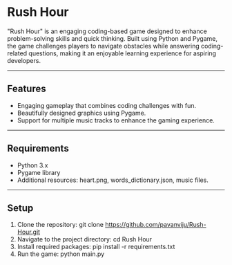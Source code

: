 # Rush Hour

"Rush Hour" is an engaging coding-based game designed to enhance problem-solving skills and quick thinking. Built using Python and Pygame, the game challenges players to navigate obstacles while answering coding-related questions, making it an enjoyable learning experience for aspiring developers.

---

## Features
- Engaging gameplay that combines coding challenges with fun.
- Beautifully designed graphics using Pygame.
- Support for multiple music tracks to enhance the gaming experience.

---

## Requirements
- Python 3.x
- Pygame library
- Additional resources: heart.png, words_dictionary.json, music files.

---

## Setup
1. Clone the repository: git clone https://github.com/pavanviju/Rush-Hour.git
2. Navigate to the project directory: cd Rush Hour
3. Install required packages: pip install -r requirements.txt
4. Run the game: python main.py

